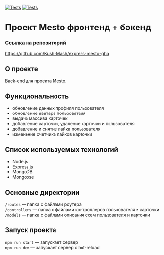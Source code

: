 [![Tests](../../actions/workflows/tests-13-sprint.yml/badge.svg)](../../actions/workflows/tests-13-sprint.yml) [![Tests](../../actions/workflows/tests-14-sprint.yml/badge.svg)](../../actions/workflows/tests-14-sprint.yml)
# Проект Mesto фронтенд + бэкенд


### Ссылка на репозиторий

https://github.com/Kush-Mash/express-mesto-gha


## О проекте

Back-end для проекта Mesto.

## Функциональность

* обновление данных профиля пользователя
* обновление аватара пользователя
* выдача массива карточек
* добавление карточки, удаление карточки и пользователя
* добавление и снятие лайка пользователя
* изменение счетчика лайков карточки

## Список используемых технологий

* Node.js
* Express.js
* MongoDB
* Mongoose

## Основные директории

`/routes` — папка с файлами роутера  
`/controllers` — папка с файлами контроллеров пользователя и карточки   
`/models` — папка с файлами описания схем пользователя и карточки  

## Запуск проекта

`npm run start` — запускает сервер   
`npm run dev` — запускает сервер с hot-reload
